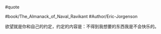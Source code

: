 #quote 

#book/The_Almanack_of_Naval_Ravikant 
#Author/Eric-Jorgenson 

欲望就是你和自己的约定，约定的内容是：不得到我想要的东西我是不会快乐的。
